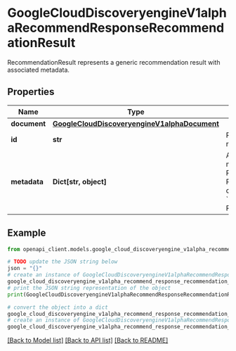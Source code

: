 # GoogleCloudDiscoveryengineV1alphaRecommendResponseRecommendationResult

RecommendationResult represents a generic recommendation result with associated metadata.

## Properties

Name | Type | Description | Notes
------------ | ------------- | ------------- | -------------
**document** | [**GoogleCloudDiscoveryengineV1alphaDocument**](GoogleCloudDiscoveryengineV1alphaDocument.md) |  | [optional] 
**id** | **str** | Resource ID of the recommended Document. | [optional] 
**metadata** | **Dict[str, object]** | Additional Document metadata / annotations. Possible values: * &#x60;score&#x60;: Recommendation score in double value. Is set if &#x60;returnScore&#x60; is set to true in RecommendRequest.params. | [optional] 

## Example

```python
from openapi_client.models.google_cloud_discoveryengine_v1alpha_recommend_response_recommendation_result import GoogleCloudDiscoveryengineV1alphaRecommendResponseRecommendationResult

# TODO update the JSON string below
json = "{}"
# create an instance of GoogleCloudDiscoveryengineV1alphaRecommendResponseRecommendationResult from a JSON string
google_cloud_discoveryengine_v1alpha_recommend_response_recommendation_result_instance = GoogleCloudDiscoveryengineV1alphaRecommendResponseRecommendationResult.from_json(json)
# print the JSON string representation of the object
print(GoogleCloudDiscoveryengineV1alphaRecommendResponseRecommendationResult.to_json())

# convert the object into a dict
google_cloud_discoveryengine_v1alpha_recommend_response_recommendation_result_dict = google_cloud_discoveryengine_v1alpha_recommend_response_recommendation_result_instance.to_dict()
# create an instance of GoogleCloudDiscoveryengineV1alphaRecommendResponseRecommendationResult from a dict
google_cloud_discoveryengine_v1alpha_recommend_response_recommendation_result_from_dict = GoogleCloudDiscoveryengineV1alphaRecommendResponseRecommendationResult.from_dict(google_cloud_discoveryengine_v1alpha_recommend_response_recommendation_result_dict)
```
[[Back to Model list]](../README.md#documentation-for-models) [[Back to API list]](../README.md#documentation-for-api-endpoints) [[Back to README]](../README.md)


